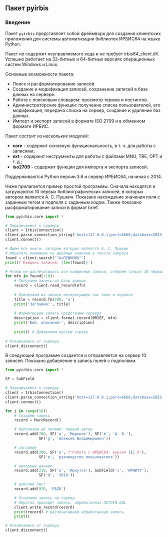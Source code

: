 ## Пакет pyirbis

### Введение 

Пакет `pyirbis` представляет собой фреймворк для создания клиентских приложений для системы автоматизации библиотек ИРБИС64 на языке Python.

Пакет не содержит неуправляемого кода и не требует irbis64_client.dll. Успешно работает на 32-битных и 64-битных версиях операционных систем Windows и Linux.

Основные возможности пакета:

* Поиск и расформатирование записей.
* Создание и модификация записей, сохранение записей в базе данных на сервере.
* Работа с поисковым словарем: просмотр термов и постингов.
* Администраторские функции: получение списка пользователей, его модификация, передача списка на сервер, создание и удаление баз данных.
* Импорт и экспорт записей в формате ISO 2709 и в обменном формате ИРБИС.

Пакет состоит из нескольких модулей:

* **core** - содержит основную функциональность, в т. ч. для работы с записями;
* **ext** - содержит инструменты для работы с файлами MNU, TRE, OPT и т. д.;
* **iso2709** - содержит функции для импорта и экспорта записей;

Поддерживаются Python версии 3.6 и сервер ИРБИС64, начиная с 2014.

Ниже прилагается пример простой программы. Сначала находятся и загружаются 10 первых библиографических записей, в которых автором является А. С. Пушкин. Показано нахождение значения поля с заданным тегом и подполя с заданным кодом. Также показано расформатирование записи в формат brief.

```python
from pyirbis.core import *

# Подключаемся к серверу
client = IrbisConnection()
client.parse_connection_string('host=127.0.0.1;port=6666;database=IBIS;user=librarian;password=secret;')
client.connect()

# Ищем все книги, автором которых является А. С. Пушкин
# Обратите внимание на двойные кавычки в тексте запроса
found = client.search('"A=ПУШКИН$"')
print(f'Найдено записей: {len(found)}')

# Чтобы не распечатывать все найденные записи, отберем только 10 первых
for mfn in found[:10]:
    # Получаем запись из базы данных
    record = client.read_record(mfn)
    
    # Извлекаем из записи интересующее нас поле и подполе
    title = record.fm(200, 'a')
    print('Заглавие:', title)
    
    # Форматируем запись средствами сервера
    description = client.format_record(BRIEF, mfn)
    print('Биб. описание:', description)
    
    print() # Добавляем пустую строку
    
# Отключаемся от сервера
client.disconnect()
```

В следующей программе создается и отправляется на сервер 10 записей. Показано добавление в запись полей с подполями.

```python
from pyirbis.core import *

SF = SubField

# Подключаемся к серверу
client = IrbisConnection()
client.parse_connection_string('host=127.0.0.1;port=6666;database=IBIS;user=1;password=1;')
client.connect()

for i in range(10):
    # Создаем запись
    record = MarcRecord()

    # Наполняем её полями: первый автор
    record.add(700, SF('a', 'Миронов'), SF('b', 'А. В.'),
               SF('g', 'Алексей Владимирович'))

    # заглавие
    record.add(200, SF('a', f'Работа с ИРБИС64: версия {i}.0'),
               SF('e', 'руководство пользователя'))

    # выходные данные
    record.add(210, SF('a', 'Иркутск'), SubField('c', 'ИРНИТУ'),
               SF('d', '2018'))

    # рабочий лист
    record.add(920, 'PAZK')

    # Отсылаем запись на сервер.
    # Обратно приходит запись, обработанная AUTOIN.GBL
    client.write_record(record)
    print(record) # распечатываем обработанную запись
    print()

# Отключаемся от сервера
client.disconnect()
```
